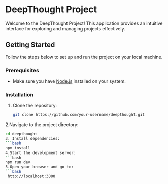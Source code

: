 # DeepThought Project

Welcome to the DeepThought Project! This application provides an intuitive interface for exploring and managing projects effectively.

## Getting Started

Follow the steps below to set up and run the project on your local machine.

### Prerequisites

- Make sure you have [Node.js](https://nodejs.org/) installed on your system.

### Installation

1. Clone the repository:
   ```bash
   git clone https://github.com/your-username/deepthought.git
   
2.Navigate to the project directory:
  ```bash
  cd deepthought
3. Install dependencies:
  ```bash
  npm install
4.Start the development server:
  ```bash
  npm run dev
5.Open your browser and go to:
```bash
   http://localhost:3000

